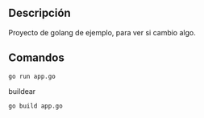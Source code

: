 ## Descripción

Proyecto de golang de ejemplo, para ver si cambio algo.

## Comandos

```
go run app.go
```

buildear
```
go build app.go
```
